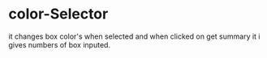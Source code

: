 # color-Selector
it changes box color's when selected and when clicked on get summary it i gives numbers of box inputed. 
